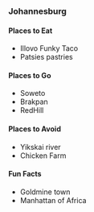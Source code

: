 ### Johannesburg

#### Places to Eat
- Illovo Funky Taco
- Patsies pastries

#### Places to Go
- Soweto
- Brakpan
- RedHill

#### Places to Avoid
- Yikskai river
- Chicken Farm

#### Fun Facts	 
- Goldmine town 
- Manhattan of Africa
